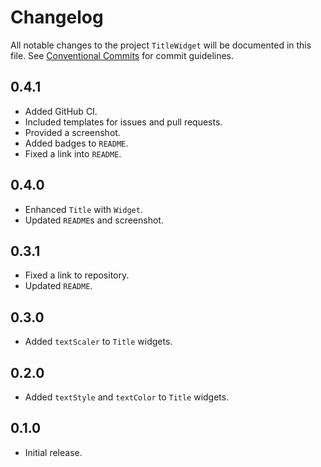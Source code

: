 # Changelog

All notable changes to the project `TitleWidget` will be documented in this file.
See [Conventional Commits](https://conventionalcommits.org) for commit guidelines.

## 0.4.1

- Added GitHub CI.
- Included templates for issues and pull requests.
- Provided a screenshot.
- Added badges to `README`.
- Fixed a link into `README`.

## 0.4.0

- Enhanced `Title` with `Widget`.
- Updated `README`s and screenshot.

## 0.3.1

- Fixed a link to repository.
- Updated `README`.

## 0.3.0

- Added `textScaler` to `Title` widgets.

## 0.2.0

- Added `textStyle` and `textColor` to `Title` widgets.

## 0.1.0

- Initial release.
